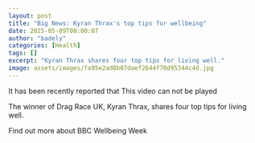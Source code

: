 ```yaml
---
layout: post
title: "Big News: Kyran Thrax's top tips for wellbeing"
date: 2025-05-09T08:00:07
author: "badely"
categories: [Health]
tags: []
excerpt: "Kyran Thrax shares four top tips for living well."
image: assets/images/fa95e2ad8b07daef2644f70d95344c4d.jpg
---
```


It has been recently reported that This video can not be played

The winner of Drag Race UK, Kyran Thrax, shares four top tips for living well. 

Find out more about BBC Wellbeing Week

